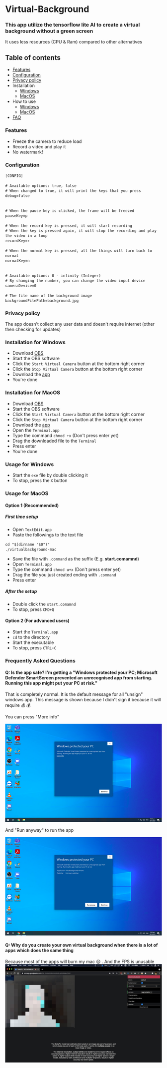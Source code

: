 # Virtual-Background

### This app utilize the tensorflow lite AI to create a virtual background without a green screen
It uses less resources (CPU & Ram) compared to other alternatives

## Table of contents
- [Features](#features)
- [Configuration](#configuration)
- [Privacy policy](#privacy-policy)
- Installation
  - [Windows](#installation-for-windows)
  - [MacOS](#install-mac)
- How to use
  - [Windows](#)
  - [MacOS](#usage-mac)
- [FAQ](#frequently-asked-questions)

### Features
- Freeze the camera to reduce load
- Record a video and play it
- No watermark!

### Configuration
```
[CONFIG]

# Available options: true, false
# When changed to true, it will print the keys that you press
debug=false


# When the pause key is clicked, the frame will be freezed
pauseKey=p

# When the record key is pressed, it will start recording
# When the key is pressed again, it will stop the recording and play the video in a loop
recordKey=r

# When the normal key is pressed, all the things will turn back to normal
normalKey=n


# Available options: 0 - infinity (Integer)
# By changing the number, you can change the video input device
cameraDevice=0

# The file name of the background image
backgroundFilePath=background.jpg
```

### Privacy policy
The app doesn't collect any user data and doesn't require internet (other then checking for updates)

### Installation for Windows
- Download [OBS](https://obsproject.com/download)
- Start the OBS software
- Click the `Start Virtual Camera` button at the bottom right corner
- Click the `Stop Virtual Camera` button at the bottom right corner
- Download the [app](https://github.com/LoSunny/Virtual-Background/releases/download/v0.0.1/virtualbackground-win.exe)
- You're done

### Installation for MacOS
- Download [OBS](https://obsproject.com/download)
- Start the OBS software
- Click the `Start Virtual Camera` button at the bottom right corner
- Click the `Stop Virtual Camera` button at the bottom right corner
- Download the [app](https://github.com/LoSunny/Virtual-Background/releases/download/v0.0.1/virtualbackground-mac)
- Open the `Terminal.app`
- Type the command `chmod +x` (Don't press enter yet)
- Drag the downloaded file to the `Terminal`
- Press enter
- You're done

### Usage for Windows
- Start the `exe` file by double clicking it
- To stop, press the `X` button

### Usage for MacOS
#### Option 1 (Recommended)
##### First time setup
- Open `TextEdit.app`
- Paste the followings to the text file
```
cd "$(dirname "$0")"
./virtualbackground-mac
```
- Save the file with `.command` as the suffix (E.g. **start.comamnd**)
- Open `Terminal.app`
- Type the command `chmod u+x` (Don't press enter yet)
- Drag the file you just created ending with `.command`
- Press enter

##### After the setup
- Double click the `start.comamnd`
- To stop, press `CMD+Q`

#### Option 2 (For advanced users)
- Start the `Terminal.app`
- `cd` to the directory
- Start the executable
- To stop, press `CTRL+C`

### Frequently Asked Questions
#### Q: Is the app safe? I'm getting a "Windows protected your PC; Microsoft Defender SmartScreen prevented an unrecognised app from starting. Running this app might put your PC at risk."
That is completely normal. It is the default message for all "unsign" windows app. This message is shown because I didn't sign it because it will require :moneybag: :moneybag:

You can press "More info"

![](https://github.com/LoSunny/Virtual-Background/raw/main/docs/def1.png)

And "Run anyway" to run the app

![](https://github.com/LoSunny/Virtual-Background/raw/main/docs/def2.png)

#### Q: Why do you create your own virtual background when there is a lot of apps which does the same thing
Because most of the apps will burn my mac :cry: . And the FPS is unusable
![](https://github.com/LoSunny/Virtual-Background/raw/main/docs/burn.jpg)